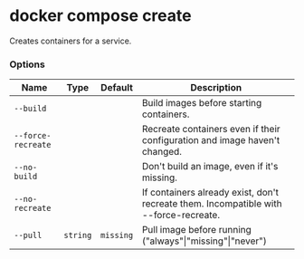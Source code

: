 # docker compose create

<!---MARKER_GEN_START-->
Creates containers for a service.

### Options

| Name | Type | Default | Description |
| --- | --- | --- | --- |
| `--build` |  |  | Build images before starting containers. |
| `--force-recreate` |  |  | Recreate containers even if their configuration and image haven't changed. |
| `--no-build` |  |  | Don't build an image, even if it's missing. |
| `--no-recreate` |  |  | If containers already exist, don't recreate them. Incompatible with --force-recreate. |
| `--pull` | `string` | `missing` | Pull image before running ("always"\|"missing"\|"never") |


<!---MARKER_GEN_END-->

